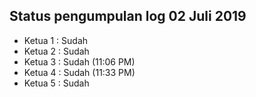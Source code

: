 Status pengumpulan log 02 Juli 2019
---
* Ketua 1 : Sudah
* Ketua 2 : Sudah
* Ketua 3 : Sudah (11:06 PM)
* Ketua 4 : Sudah (11:33 PM)
* Ketua 5 : Sudah
